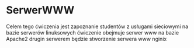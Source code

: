 # SerwerWWW
Celem tego ćwiczenia jest zapoznanie studentów z usługami sieciowymi na bazie serwerów linuksowych
ćwiczenie obejmuje serwer www na bazie Apache2 drugin serwerem będzie stworzenie serwera www nginix
